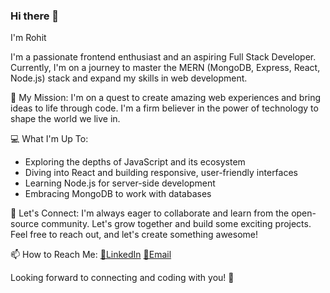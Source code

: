 ### Hi there 👋
I'm Rohit

I'm a passionate frontend enthusiast and an aspiring Full Stack Developer. Currently, I'm on a journey to master the MERN (MongoDB, Express, React, Node.js) stack and expand my skills in web development. 

🚀 My Mission:
I'm on a quest to create amazing web experiences and bring ideas to life through code. I'm a firm believer in the power of technology to shape the world we live in.

💻 What I'm Up To:
- Exploring the depths of JavaScript and its ecosystem
- Diving into React and building responsive, user-friendly interfaces
- Learning Node.js for server-side development
- Embracing MongoDB to work with databases

🌟 Let's Connect:
I'm always eager to collaborate and learn from the open-source community. Let's grow together and build some exciting projects. Feel free to reach out, and let's create something awesome!

📫 How to Reach Me:
[💼LinkedIn](https://www.linkedin.com/in/rohit-kumar-61101024b/)
[📧Email](rohit.kumar053803@gmail.com)

Looking forward to connecting and coding with you! 🤝

<!--
**rohitraj07372/rohitraj07372** is a ✨ _special_ ✨ repository because its `README.md` (this file) appears on your GitHub profile.

Here are some ideas to get you started:

- 🔭 I’m currently working on ...
- 🌱 I’m currently learning ...
- 👯 I’m looking to collaborate on ...
- 🤔 I’m looking for help with ...
- 💬 Ask me about ...
- 📫 How to reach me: ...
- 😄 Pronouns: ...
- ⚡ Fun fact: ...
-->
